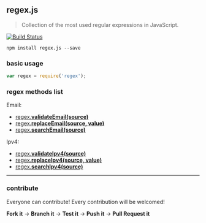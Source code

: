 ## regex.js

> Collection of the most used regular expressions in JavaScript.

[![Build Status](https://travis-ci.org/evandroeisinger/regex.js.svg?branch=master)](https://travis-ci.org/evandroeisinger/regex.js)

```shell
npm install regex.js --save
```

### basic usage
```javascript
var regex = require('regex');

```

### regex methods list

Email:
- [regex.**validateEmail(source)**](https://github.com/evandroeisinger/regex.js/blob/master/test/methods/validateEmail.js)
- [regex.**replaceEmail(source, value)**](https://github.com/evandroeisinger/regex.js/blob/master/test/methods/replaceEmails.js)
- [regex.**searchEmail(source)**](https://github.com/evandroeisinger/regex.js/blob/master/test/methods/searchEmail.js)

Ipv4:
- [regex.**validateIpv4(source)**](https://github.com/evandroeisinger/regex.js/blob/master/test/methods/validateIpv4.js)
- [regex.**replaceIpv4(source, value)**](https://github.com/evandroeisinger/regex.js/blob/master/test/methods/replaceIpv4.js)
- [regex.**searchIpv4(source)**](https://github.com/evandroeisinger/regex.js/blob/master/test/methods/searchIpv4.js)

---
### contribute
Everyone can contribute! Every contribution will be welcomed!

**Fork it** -> **Branch it** -> **Test it** -> **Push it** -> **Pull Request it**
